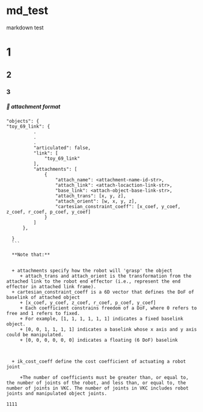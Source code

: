 # md_test
markdown test


# 1
## 2
### 3
##### 🚀 attachment format
  ```
  "objects": {
  "toy_69_link": {            
            .
            .
            .
            "articulated": false,
            "link": [
                "toy_69_link"
            ],
            "attachments": [
                {
                    "attach_name": <attachment-name-id-str>,
                    "attach_link": <attach-locaction-link-str>,
                    "base_link": <attach-object-base-link-str>,
                    "attach_trans": [x, y, z],
                    "attach_orient": [w, x, y, z],  
                    "cartesian_constraint_coeff": [x_coef, y_coef, z_coef, r_coef, p_coef, y_coef]
                }
            ]
        },
        
    }   
    ```
    
    **Note that:**


    + attachments specify how the robot will 'grasp' the object
       + attach_trans and attach_orient is the transformation from the attached link to the robot end effector (i.e., represent the end effector in attached link frame).
    + cartesian_constraint_coeff is a 6D vector that defines the DoF of baselink of attached object
       + [x_coef, y_coef, z_coef, r_coef, p_coef, y_coef]
       + Each coefficient constrains freedom of a DoF, where 0 refers to free and 1 refers to fixed.
       + For example, [1, 1, 1, 1, 1, 1] indicates a fixed baselink object.
       + [0, 0, 1, 1, 1, 1] indicates a baselink whose x axis and y axis could be manipulated.
       + [0, 0, 0, 0, 0, 0] indicates a floating (6 DoF) baselink



    + ik_cost_coeff define the cost coefficient of actuating a robot joint

       +The number of coefficients must be greater than, or equal to, the number of joints of the robot, and less than, or equal to, the number of joints in VKC. The number of joints in VKC includes robot joints and manipulated object joints.

1111
